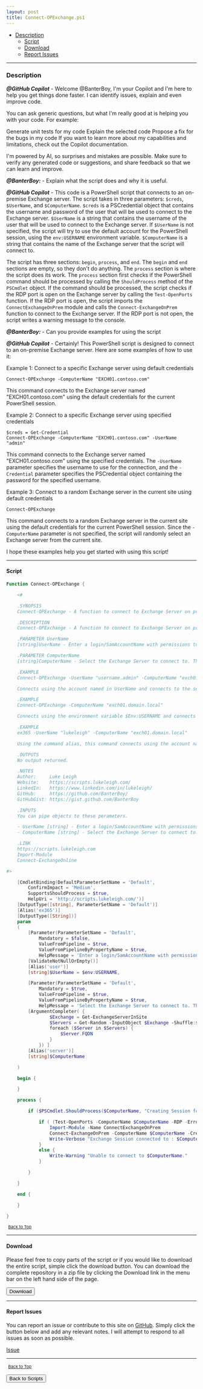 ```yaml
---
layout: post
title: Connect-OPExchange.ps1
---
```


- [Description](#description)
  - [Script](#script)
  - [Download](#download)
  - [Report Issues](#report-issues)

---

### Description

**_@GitHub Copilot_** - Welcome @BanterBoy, I'm your Copilot and I'm here to help you get things done faster. I can identify issues, explain and even improve code.

You can ask generic questions, but what I'm really good at is helping you with your code. For example:

Generate unit tests for my code
Explain the selected code
Propose a fix for the bugs in my code
If you want to learn more about my capabilities and limitations, check out the Copilot documentation.

I'm powered by AI, so surprises and mistakes are possible. Make sure to verify any generated code or suggestions, and share feedback so that we can learn and improve.

**_@BanterBoy:_** - Explain what the script does and why it is useful.

**_@GitHub Copilot_** - This code is a PowerShell script that connects to an on-premise Exchange server. The script takes in three parameters: `$creds`, `$UserName`, and `$ComputerName`. `$creds` is a PSCredential object that contains the username and password of the user that will be used to connect to the Exchange server. `$UserName` is a string that contains the username of the user that will be used to connect to the Exchange server. If `$UserName` is not specified, the script will try to use the default account for the PowerShell session, using the `env:USERNAME` environment variable. `$ComputerName` is a string that contains the name of the Exchange server that the script will connect to.

The script has three sections: `begin`, `process`, and `end`. The `begin` and `end` sections are empty, so they don't do anything. The `process` section is where the script does its work. The `process` section first checks if the PowerShell command should be processed by calling the `ShouldProcess` method of the `PSCmdlet` object. If the command should be processed, the script checks if the RDP port is open on the Exchange server by calling the `Test-OpenPorts` function. If the RDP port is open, the script imports the `ConnectExchangeOnPrem` module and calls the `Connect-ExchangeOnPrem` function to connect to the Exchange server. If the RDP port is not open, the script writes a warning message to the console.

**_@BanterBoy:_** - Can you provide examples for using the script

**_@GitHub Copilot_** - Certainly! This PowerShell script is designed to connect to an on-premise Exchange server. Here are some examples of how to use it:

Example 1: Connect to a specific Exchange server using default credentials

```
Connect-OPExchange -ComputerName "EXCH01.contoso.com"
```

This command connects to the Exchange server named "EXCH01.contoso.com" using the default credentials for the current PowerShell session.

Example 2: Connect to a specific Exchange server using specified credentials

```
$creds = Get-Credential
Connect-OPExchange -ComputerName "EXCH01.contoso.com" -UserName "admin"
```

This command connects to the Exchange server named "EXCH01.contoso.com" using the specified credentials. The `-UserName` parameter specifies the username to use for the connection, and the `-Credential` parameter specifies the PSCredential object containing the password for the specified username.

Example 3: Connect to a random Exchange server in the current site using default credentials

```
Connect-OPExchange
```

This command connects to a random Exchange server in the current site using the default credentials for the current PowerShell session. Since the `-ComputerName` parameter is not specified, the script will randomly select an Exchange server from the current site.

I hope these examples help you get started with using this script!

---

#### Script

```powershell
Function Connect-OPExchange {

    <#

    .SYNOPSIS
    Connect-OPExchange - A function to connect to Exchange Server on premise.

	.DESCRIPTION
    Connect-OPExchange - A function to connect to Exchange Server on premise. This function will connect to a random server in the site you are in. If you want to connect to a specific server, you can tab complete the server name and cycle through the list of servers in your site.

	.PARAMETER UserName
    [string]UserName - Enter a login/SamAccountName with permissions to access on-premise Exchange e.g. "username.admin". If left blank it will try to use the default account for the powershell session, using the env:USERNAME environment variable.

    .PARAMETER ComputerName
    [string]ComputerName - Select the Exchange Server to connect to. This is a random server from the site you are in. If you want to connect to a specific server, you can tab complete the server name and cycle through the list of servers in your site. This is a mandatory parameter.

	.EXAMPLE
    Connect-OPExchange -UserName "username.admin" -ComputerName "exch01.domain.local"

    Connects using the account named in UserName and connects to the server named in ComputerName

	.EXAMPLE
    Connect-OPExchange -ComputerName "exch01.domain.local"

    Connects using the environment variable $Env:USERNAME and connects to the server named in ComputerName

	.EXAMPLE
    ex365 -UserName "lukeleigh" -ComputerName "exch01.domain.local"

    Using the command alias, this command connects using the account named in UserName and connects to the server named in ComputerName

	.OUTPUTS
    No output returned.

	.NOTES
    Author:     Luke Leigh
    Website:    https://scripts.lukeleigh.com/
    LinkedIn:   https://www.linkedin.com/in/lukeleigh/
    GitHub:     https://github.com/BanterBoy/
    GitHubGist: https://gist.github.com/BanterBoy

	.INPUTS
    You can pipe objects to these perameters.

    - UserName [string] - Enter a login/SamAccountName with permissions to access on-premise Exchange e.g. "username.admin". If left blank it will try to use the default account for the powershell session, using the env:USERNAME environment variable.
    - ComputerName [string] - Select the Exchange Server to connect to. This is a random server from the site you are in. If you want to connect to a specific server, you can tab complete the server name and cycle through the list of servers in your site. This is a mandatory parameter.

	.LINK
    https://scripts.lukeleigh.com
    Import-Module
    Connect-ExchangeOnline

#>

    [CmdletBinding(DefaultParameterSetName = 'Default',
        ConfirmImpact = 'Medium',
        SupportsShouldProcess = $true,
        HelpUri = 'http://scripts.lukeleigh.com/')]
    [OutputType([string], ParameterSetName = 'Default')]
    [Alias('ex365')]
    [OutputType([String])]
    param
    (
        [Parameter(ParameterSetName = 'Default',
            Mandatory = $false,
            ValueFromPipeline = $true,
            ValueFromPipelineByPropertyName = $true,
            HelpMessage = 'Enter a login/SamAccountName with permissions to access on-premise Exchange e.g. "username.admin". If left blank it will try to use the default account for the powershell session, using the env:USERNAME environment variable.')]
        [ValidateNotNullOrEmpty()]
        [Alias('user')]
        [string]$UserName = $env:USERNAME,

        [Parameter(ParameterSetName = 'Default',
            Mandatory = $true,
            ValueFromPipeline = $true,
            ValueFromPipelineByPropertyName = $true,
            HelpMessage = 'Select the Exchange Server to connect to. This is a random server from the site you are in. If you want to connect to a specific server, you can tab complete the server name and cycle through the list of servers in your site. This is a mandatory parameter.')]
        [ArgumentCompleter( {
                $Exchange = Get-ExchangeServerInSite
                $Servers = Get-Random -InputObject $Exchange -Shuffle:$true
                foreach ($Server in $Servers) {
                    $Server.FQDN
                }
            }) ]
        [Alias('server')]
        [string]$ComputerName

    )

    begin {

    }

    process {

        if ($PSCmdlet.ShouldProcess($ComputerName, "Creating Session for Exchange access")) {

            if ( (Test-OpenPorts -ComputerName $ComputerName -RDP -ErrorAction SilentlyContinue -WarningAction SilentlyContinue).Status -eq 'Open' ) {
                Import-Module -Name ConnectExchangeOnPrem
                Connect-ExchangeOnPrem -ComputerName $ComputerName -Credential $creds -Authentication Kerberos
                Write-Verbose "Exchange Session connected to : $ComputerName."
            }
            else {
                Write-Warning "Unable to connect to $ComputerName."
            }

        }

    }

    end {

    }

}

```

<span style="font-size:11px;"><a href="#"><i class="fas fa-caret-up" aria-hidden="true" style="color: white; margin-right:5px;"></i>Back to Top</a></span>

---

#### Download

Please feel free to copy parts of the script or if you would like to download the entire script, simple click the download button. You can download the complete repository in a zip file by clicking the Download link in the menu bar on the left hand side of the page.

<button class="btn" type="submit" onclick="window.open('PowerShell/NewFunctions/Connect-OPExchange.ps1')">
    <i class="fa fa-cloud-download-alt">
    </i>
        Download
</button>

---

#### Report Issues

You can report an issue or contribute to this site on <a href="https://github.com/BanterBoy/scripts-blog/issues">GitHub</a>. Simply click the button below and add any relevant notes. I will attempt to respond to all issues as soon as possible.

<!-- Place this tag where you want the button to render. -->

<a class="github-button" href="https://github.com/BanterBoy/scripts-blog/issues/new?title=Connect-OPExchange.ps1&body=There is a problem with this function. Please find details below." data-show-count="true" aria-label="Issue BanterBoy/scripts-blog on GitHub">Issue</a>

---

<span style="font-size:11px;"><a href="#"><i class="fas fa-caret-up" aria-hidden="true" style="color: white; margin-right:5px;"></i>Back to Top</a></span>

<a href="/menu/_pages/scripts.html">
    <button class="btn">
        <i class='fas fa-reply'>
        </i>
            Back to Scripts
    </button>
</a>

[1]: http://ecotrust-canada.github.io/markdown-toc
[2]: https://github.com/googlearchive/code-prettify

